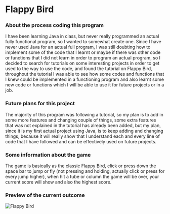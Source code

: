 # Flappy Bird

### About the process coding this program
I have been learning Java in class, but never really programmed an actual fully functional program, so I wanted to somewhat create one. Since I have never used Java for an actual full program, I was still doubting how to implement some of the code that I learnt or maybe if there was other code or functions that I did not learn in order to program an actual program, so I decided to search for tutorials on some interesting projects in order to get used to the way to use the code, and found the tutorial on Flappy Bird, throughout the tutorial I was able to see how some codes and functions that I knew could be implemented in a functioning program and also learnt some new code or functions which I will be able to use it for future projects or in a job.

### Future plans for this project
The majority of this program was following a tutorial, so my plan is to add in some more features and changing couple of things, some extra features that was not explained in the tutorial has already been added, but my plan, since it is my first actual project using Java, is to keep adding and changing things, because it will really show that I understand each and every line of code that I have followed and can be effectively used on future projects.

### Some information about the game
The game is basically as the classic Flappy Bird, click or press down the space bar to jump or fly (not pressing and holding, actually click or press for every jump higher), when hit a tube or column the game will be over, your current score will show and also the highest score. 

### Preview of the current outcome
![Flappy Bird](https://user-images.githubusercontent.com/44559561/97653456-39317c80-1a37-11eb-95de-2fe77655d44e.gif)

